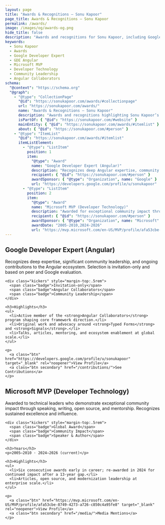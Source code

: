 ```yaml
---
layout: page
title: "Awards & Recognitions – Sonu Kapoor"
page_title: Awards & Recognitions – Sonu Kapoor
permalink: /awards/
image: /images/og/awards-og.png
hide_title: false
description: "Awards and recognitions for Sonu Kapoor, including Google Developer Expert (Angular) and Microsoft MVP (Developer Technology), highlighting community leadership and impact."
keywords:
  - Sonu Kapoor
  - Awards
  - Google Developer Expert
  - GDE Angular
  - Microsoft MVP
  - Developer Technology
  - Community Leadership
  - Angular Collaborators
schema:
  "@context": "https://schema.org"
  "@graph":
    - "@type": "CollectionPage"
      "@id": "https://sonukapoor.com/awards/#collectionpage"
      url: "https://sonukapoor.com/awards/"
      name: "Awards & Recognitions – Sonu Kapoor"
      description: "Awards and recognitions highlighting Sonu Kapoor’s expertise and community leadership."
      isPartOf: { "@id": "https://sonukapoor.com/#website" }
      mainEntity: { "@id": "https://sonukapoor.com/awards/#itemlist" }
      about: { "@id": "https://sonukapoor.com/#person" }
    - "@type": "ItemList"
      "@id": "https://sonukapoor.com/awards/#itemlist"
      itemListElement:
        - "@type": "ListItem"
          position: 1
          item:
            "@type": "Award"
            name: "Google Developer Expert (Angular)"
            description: "Recognizes deep Angular expertise, community leadership, and ongoing contributions to the ecosystem."
            recipient: { "@id": "https://sonukapoor.com/#person" }
            awardSponsor: { "@type": "Organization", name: "Google" }
            url: "https://developers.google.com/profile/u/sonukapoor"
        - "@type": "ListItem"
          position: 2
          item:
            "@type": "Award"
            name: "Microsoft MVP (Developer Technology)"
            description: "Awarded for exceptional community impact through speaking, writing, open source, and mentorship."
            recipient: { "@id": "https://sonukapoor.com/#person" }
            awardSponsor: { "@type": "Organization", name: "Microsoft" }
            awardDate: "2005-2010,2024-2026"
            url: "https://mvp.microsoft.com/en-US/MVP/profile/afa53cbe-8749-4273-a726-c850c4a95fe8"
---
```


<div class="grid grid-2">
  <section class="card">
    <h2>Google Developer Expert (Angular)</h2>
    <p class="muted">
      Recognizes deep expertise, significant community leadership, and ongoing contributions to the Angular ecosystem.
      Selection is invitation-only and based on peer and Google evaluation.
    </p>

    <div class="kickers" style="margin-top:.5rem">
      <span class="badge">Invitation-only</span>
      <span class="badge">Angular Collaborators</span>
      <span class="badge">Community Leadership</span>
    </div>

    <h3>Highlights</h3>
    <ul>
      <li>Active member of the <strong>Angular Collaborators</strong> program shaping core framework direction.</li>
      <li>Original work and advocacy around <strong>Typed Forms</strong> and <strong>Signals</strong>.</li>
      <li>Talks, articles, mentoring, and ecosystem enablement at global scale.</li>
    </ul>

    <p>
      <a class="btn" href="https://developers.google.com/profile/u/sonukapoor" target="_blank" rel="noopener">View Profile</a>
      <a class="btn secondary" href="/contributions/">See Contributions</a>
    </p>
  </section>

  <section class="card">
    <h2>Microsoft MVP (Developer Technology)</h2>
    <p class="muted">
      Awarded to technical leaders who demonstrate exceptional community impact through speaking, writing, open source,
      and mentorship. Recognizes sustained excellence and influence.
    </p>

    <div class="kickers" style="margin-top:.5rem">
      <span class="badge">Global Award</span>
      <span class="badge">Community Impact</span>
      <span class="badge">Speaker & Author</span>
    </div>

    <h3>Years</h3>
    <p>2005–2010 · 2024–2026 (current)</p>

    <h3>Highlights</h3>
    <ul>
      <li>Six consecutive awards early in career; re-awarded in 2024 for continued impact after a 13-year gap.</li>
      <li>Articles, open source, and modernization leadership at enterprise scale.</li>
    </ul>

    <p>
      <a class="btn" href="https://mvp.microsoft.com/en-US/MVP/profile/afa53cbe-8749-4273-a726-c850c4a95fe8" target="_blank" rel="noopener">View Profile</a>
      <a class="btn secondary" href="/media/">Media Mentions</a>
    </p>
  </section>
</div>
